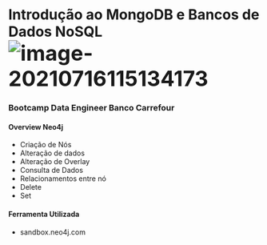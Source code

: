 # Introdução ao MongoDB e Bancos de Dados NoSQL <img src="https://i.loli.net/2021/07/16/p1GAkhbrqfOTvID.png" alt="image-20210716115134173" style="zoom: 150%;" />

### Bootcamp Data Engineer Banco Carrefour 



#### Overview Neo4j

- Criação de Nós
- Alteração de dados
- Alteração de Overlay
- Consulta de Dados
- Relacionamentos entre nó
- Delete
- Set



#### Ferramenta Utilizada 

- sandbox.neo4j.com

